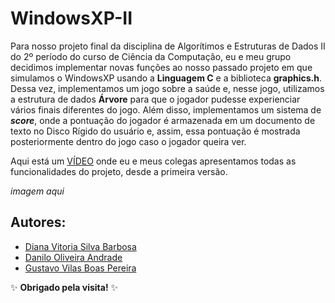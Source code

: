 # WindowsXP-II

Para nosso projeto final da disciplina de Algorítimos e Estruturas de Dados II do 2º período do curso de Ciência da Computação, eu e meu grupo decidimos implementar novas funções ao nosso passado projeto em que simulamos o WindowsXP usando a <b>Linguagem C</b> e a biblioteca <b>graphics.h</b>. Dessa vez, implementamos um jogo sobre a saúde e, nesse jogo, utilizamos a estrutura de dados <b>Árvore</b> para que o jogador pudesse experienciar vários finais diferentes do jogo. Além disso, implementamos um sistema de <i><b>score</b></i>, onde a pontuação do jogador é armazenada em um documento de texto no Disco Rígido do usuário e, assim, essa pontuação é mostrada posteriormente dentro do jogo caso o jogador queira ver.

Aqui está um [VÍDEO](https://youtu.be/iuRIwFLKuss?si=T6jMjMJcL502RYxX) onde eu e meus colegas apresentamos todas as funcionalidades do projeto, desde a primeira versão.

*imagem aqui*

## Autores:

- [Diana Vitoria Silva Barbosa](https://github.com/dsanabarb)
- [Danilo Oliveira Andrade](https://github.com/Dandradedev)
- [Gustavo Vilas Boas Pereira](https://github.com/gustavo-vb)
  
✨ <b>Obrigado pela visita!</b> ✨
